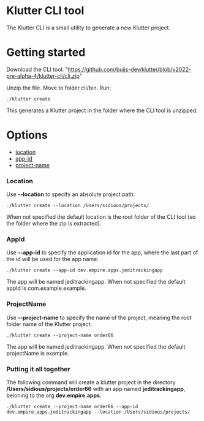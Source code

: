 # Klutter CLI tool

The Klutter CLI is a small utility to generate a new Klutter project.

# Getting started

Download the CLI tool: "https://github.com/buijs-dev/klutter/blob/v2022-pre-alpha-4/klutter-cli/cli.zip"

Unzip the file. Move to folder cli/bin. Run:

```shell
./klutter create
```

This generates a Klutter project in the folder where the CLI tool is unzipped.

# Options
- [location](#Location)
- [app-id](#AppId)
- [project-name](#ProjectNam)

### Location
Use <b>--location</b> to specify an absolute project path:

```shell
./klutter create --location /Users/sidious/projects/
```

When not specified the default location is the root folder of the CLI tool (so the folder where the zip is extracted).

### AppId
Use <b>--app-id</b> to specify the application id for the app, where the last part of the id will be used for the app name:

```shell
./klutter create --app-id dev.empire.apps.jeditrackingapp
```

The app will be named jeditrackingapp. 
When not specified the default appId is com.example.example.

### ProjectName
Use <b>--project-name</b> to specify the name of the project, meaning the root folder name of the Klutter project:

```shell
./klutter create --project-name order66
```

The app will be named jeditrackingapp.
When not specified the default projectName is example.

### Putting it all together

The following command will create a klutter project in the directory <b>/Users/sidious/projects/order66</b>
with an app named <b>jeditrackingapp</b>, beloning to the org <b>dev.empire.apps</b>.

```shell
./klutter create --project-name order66 --app-id dev.empire.apps.jeditrackingapp --location /Users/sidious/projects/
```
